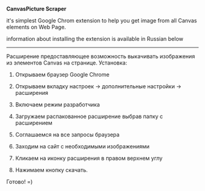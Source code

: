 **CanvasPicture Scraper**

it's simplest Google Chrom extension to help you get image from all Canvas elements on Web Page.

information about installing the extension is available in Russian below

***
Расширение предоставляющее возможность выкачивать изображения из элементов Canvas на странице.
Установка:
1.	Открываем браузер Google Chrome 

2.	Открываем вкладку настроек
 -> дополнительные настройки 
 -> расширения
 
3.  Включаем режим разработчика	 

4.	Загружаем распакованное расширение выбрав папку с расширением 

5.	Соглашаемся на все запросы браузера

6.	Заходим на сайт с необходимыми изображениями

7.	Кликаем на иконку расширения в правом верхнем углу  

8.	Нажимаем кнопку скачать.

Готово! =)
